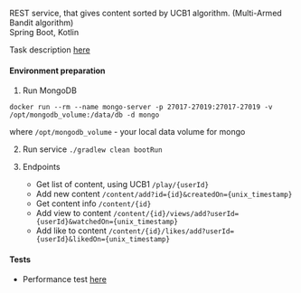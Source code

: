 REST service, that gives content sorted by UCB1 algorithm. (Multi-Armed Bandit algorithm)  
Spring Boot, Kotlin

Task description [here](FunCorp_Task.pdf)

#### Environment preparation

1) Run MongoDB

```
docker run --rm --name mongo-server -p 27017-27019:27017-27019 -v /opt/mongodb_volume:/data/db -d mongo
```

where `/opt/mongodb_volume` - your local data volume for mongo

2) Run service ```./gradlew clean bootRun```

3) Endpoints
   - Get list of content, using UCB1 `/play/{userId}`
   - Add new content `/content/add?id={id}&createdOn={unix_timestamp}`
   - Get content info `/content/{id}`
   - Add view to content `/content/{id}/views/add?userId={userId}&watchedOn={unix_timestamp}`
   - Add like to content `/content/{id}/likes/add?userId={userId}&likedOn={unix_timestamp}`

#### Tests

- Performance test [here](src/test/kotlin/com/funcorp/bandit/loadtests/BanditLoadTest.kt)
